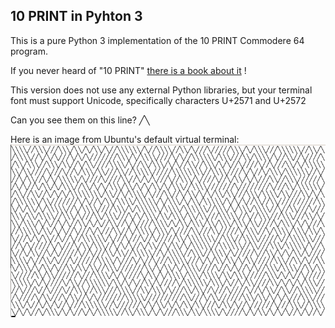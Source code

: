 ## 10 PRINT in Pyhton 3

This is a pure Python 3 implementation of the 10 PRINT Commodere 64 program.

If you never heard of "10 PRINT" [there is a book about it](https://10print.org/) !

This version does not use any external Python libraries, but your terminal font must support Unicode, specifically characters U+2571 and U+2572

Can you see them on this line? &#9585;&#9586;

Here is an image from Ubuntu's default virtual terminal:
![Ubuntu virtual terminal screenshot](10print.png) 